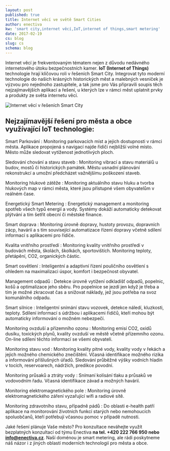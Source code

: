```yaml
---
layout: post
published: true
title: Internet věcí ve světě Smart Cities
author: enectiva
kw: 'smart city,internet věcí,IoT,internet of things,smart metering'
date: 2017-02-19
cs: blog
slug: cs
schema: blog
---
```


Internet věcí je frekventovaným tématem nejen z důvodu nedávného internetového útoku bezpečnostních kamer. **IoT (Internet of Things)** technologie hrají klíčovou roli v řešeních Smart City. Integrovat tyto moderní technologie do našich krásných historických měst a malebných vesniček je výzvou pro nejednoho zastupitele, a tak jsme pro Vás připravili soupis těch nejzajímavějších aplikací a řešení, u kterých lze v rámci měst uplatnit prvky a produkty ze světa internetu věcí.

<img src="/img/blog/iot_smart_city_lr.jpg" alt="Internet věcí v řešeních Smart City" class="center">

## Nejzajímavější řešení pro města a obce využívající IoT technologie:

Smart Parkování
: Monitoring parkovacích míst a jejich dostupnosti v rámci města. Aplikace propojená s navigací najde řidiči nejbližší volné místo. Město může sledovat vytíženost jednotlivých ploch.

Sledování chování a stavu staveb
: Monitoring vibrací a stavu materiálů u budov, mostů či historických památek. Městu usnadní plánování rekonstrukcí a umožní předcházet važnějšímu poškození staveb.

Monitoring hlukové zátěže
: Monitoring aktuálního stavu hluku a tvorba hlukových map v rámci města, které jsou přístupné všem obyvatelům v reálném čase.

Energetický Smart Metering
: Energetický management a monitoring spotřeb všech typů energií a vody. Systémy dokáží automaticky detekovat plýtvání a tím šetřit obecní či městské finance.

Smart doprava
: Monitoring úrovně dopravy, hustoty provozu, dopravních zácp, havárií a s tím související automatizace řízení dopravy včetně sdílení informací s aplikacemi pro řidiče.

Kvalita vnitřního prostředí
: Monitoring kvality vnitřního prostředí v budovách města, školách, školkách, sportovištích. Monitoring teploty, přetápění, CO2, organických částic.

Smart osvětlení
: Inteligentní a adaptivní řízení pouličního osvětlení s ohledem na maximalizaci úspor, komfort i bezpečnost obyvatel.

Management odpadů
: Detekce úrovně vytížení odkladišť odpadů, popelnic, košů a optimalizace jeho sběru. Pro popelnice se jezdí jen když je třeba a tím je možné zkracovat čas a snižovat náklady, jež jsou potřeba na svoz komunálního odpadu.

Smart silnice
: Inteligentní snímání stavu vozovek, detekce náledí, kluzkosti, teploty. Sdílení informací s údržbou i aplikacemi řidičů, kteří mohou být automaticky informování o možném nebezpečí.

Monitoring ovzduší a přízemního ozonu
: Monitoring emisí CO2, oxidů dusíku, toxických plynů, kvality ovzduší ve městě včetně přízemního ozonu. On-line sdílení těchto informací se všemi obyvateli.

Monitoring stavu vod
: Monitoring kvality pitné vody, kvality vody v řekách a jejich možného chemického znečištění. Včasná identifikace možného rizika a informování příšlušných úřadů. Sledování průběžné výšky vodních hladin v tocích, reservoarech, nádržích, predikce povodní.

Monitoring průsaků a ztráty vody
: Snímaní kolísání tlaku a průsaků ve vodovodním řadu. Včasná identifikace závad a možných havárií.

Monitoring elektromagnetického pole
: Monitoring úrovně elektromagnetického záření vyzařující wifi a radiové sítě.

Monitoring zdravotního stavu, případně pádů
: Do oblasti e-health patří aplikace na monitorování životních funkcí starých nebo nemohoucích spoluobčanů, kteří potřebují včasnou pomoc v případě nutnosti.

Jaké řešení plánuje Vaše město? Pro konzultace neváhejte využít bezplatných konzultací od týmu Enectiva **na tel. +420 222 766 950 nebo info@enectiva.cz**. Naší doménou je smart metering, ale rádi poskytneme náš názor i z jiných oblastí moderních technologií pro města a obce.



